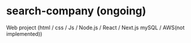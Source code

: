 # search-company (ongoing)

Web project (html / css / Js / Node.js / React / Next.js mySQL / AWS(not implemented))<br/><br/>
